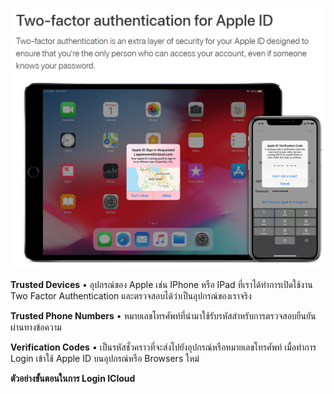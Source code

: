 ![GitHub Logo](pic/Apple1.PNG)

**Trusted Devices**
• อุปกรณ์ของ Apple เช่น IPhone หรือ IPad ที่เราได้ทำการเปิดใช้งาน Two Factor Authentication และตรวจสอบได้ว่าเป็นอุปกรณ์ของเราจริง

**Trusted Phone Numbers**
•	หมายเลขโทรศัพท์ที่นำมาใช้รับรหัสสำหรับการตรวจสอบยืนยันผ่านทางข้อความ

**Verification Codes**
•	เป็นรหัสชั่วคราวที่จะส่งไปยังอุปกรณ์หรือหมายเลขโทรศัพท์ เมื่อทำการ Login เข้าใช้ Apple ID บนอุปกรณ์หรือ Browsers ใหม่

**ตัวอย่างขั้นตอนในการ Login ICloud**
